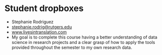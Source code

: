 Student dropboxes
=================

- Stephanie Rodriguez
- stephanie.rodrig@rutgers.edu 
- www.livesintranslation.com
- My goal is to complete this course having a better understanding of data science in research projects and a clear grasp of how to apply the tools provided throughout the semester to my own research data. 